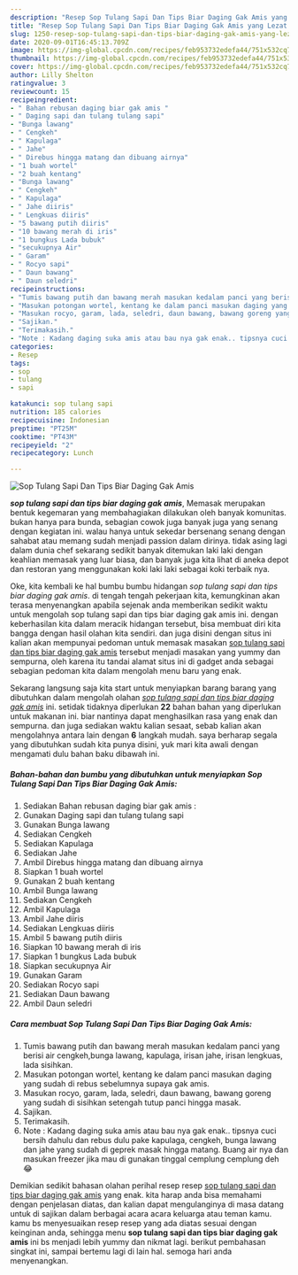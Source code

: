 ```yaml
---
description: "Resep Sop Tulang Sapi Dan Tips Biar Daging Gak Amis yang Lezat Sekali"
title: "Resep Sop Tulang Sapi Dan Tips Biar Daging Gak Amis yang Lezat Sekali"
slug: 1250-resep-sop-tulang-sapi-dan-tips-biar-daging-gak-amis-yang-lezat-sekali
date: 2020-09-01T16:45:13.709Z
image: https://img-global.cpcdn.com/recipes/feb953732edefa44/751x532cq70/sop-tulang-sapi-dan-tips-biar-daging-gak-amis-foto-resep-utama.jpg
thumbnail: https://img-global.cpcdn.com/recipes/feb953732edefa44/751x532cq70/sop-tulang-sapi-dan-tips-biar-daging-gak-amis-foto-resep-utama.jpg
cover: https://img-global.cpcdn.com/recipes/feb953732edefa44/751x532cq70/sop-tulang-sapi-dan-tips-biar-daging-gak-amis-foto-resep-utama.jpg
author: Lilly Shelton
ratingvalue: 3
reviewcount: 15
recipeingredient:
- " Bahan rebusan daging biar gak amis "
- " Daging sapi dan tulang tulang sapi"
- "Bunga lawang"
- " Cengkeh"
- " Kapulaga"
- " Jahe"
- " Direbus hingga matang dan dibuang airnya"
- "1 buah wortel"
- "2 buah kentang"
- "Bunga lawang"
- " Cengkeh"
- " Kapulaga"
- " Jahe diiris"
- " Lengkuas diiris"
- "5 bawang putih diiris"
- "10 bawang merah di iris"
- "1 bungkus Lada bubuk"
- "secukupnya Air"
- " Garam"
- " Rocyo sapi"
- " Daun bawang"
- " Daun seledri"
recipeinstructions:
- "Tumis bawang putih dan bawang merah masukan kedalam panci yang berisi air cengkeh,bunga lawang, kapulaga, irisan jahe, irisan lengkuas, lada sisihkan."
- "Masukan potongan wortel, kentang ke dalam panci masukan daging yang sudah di rebus sebelumnya supaya gak amis."
- "Masukan rocyo, garam, lada, seledri, daun bawang, bawang goreng yang sudah di sisihkan setengah tutup panci hingga masak."
- "Sajikan."
- "Terimakasih."
- "Note : Kadang daging suka amis atau bau nya gak enak.. tipsnya cuci bersih dahulu dan rebus dulu pake kapulaga, cengkeh, bunga lawang dan jahe yang sudah di geprek masak hingga matang. Buang air nya dan masukan freezer jika mau di gunakan tinggal cemplung cemplung deh 😂"
categories:
- Resep
tags:
- sop
- tulang
- sapi

katakunci: sop tulang sapi 
nutrition: 185 calories
recipecuisine: Indonesian
preptime: "PT25M"
cooktime: "PT43M"
recipeyield: "2"
recipecategory: Lunch

---
```



![Sop Tulang Sapi Dan Tips Biar Daging Gak Amis](https://img-global.cpcdn.com/recipes/feb953732edefa44/751x532cq70/sop-tulang-sapi-dan-tips-biar-daging-gak-amis-foto-resep-utama.jpg)

<b><i>sop tulang sapi dan tips biar daging gak amis</i></b>, Memasak merupakan bentuk kegemaran yang membahagiakan dilakukan oleh banyak komunitas. bukan hanya para bunda, sebagian cowok juga banyak juga yang senang dengan kegiatan ini. walau hanya untuk sekedar bersenang senang dengan sahabat atau memang sudah menjadi passion dalam dirinya. tidak asing lagi dalam dunia chef sekarang sedikit banyak ditemukan laki laki dengan keahlian memasak yang luar biasa, dan banyak juga kita lihat di aneka depot dan restoran yang menggunakan koki laki laki sebagai koki terbaik nya.

Oke, kita kembali ke hal bumbu bumbu hidangan <i>sop tulang sapi dan tips biar daging gak amis</i>. di tengah tengah pekerjaan kita, kemungkinan akan terasa menyenangkan apabila sejenak anda memberikan sedikit waktu untuk mengolah sop tulang sapi dan tips biar daging gak amis ini. dengan keberhasilan kita dalam meracik hidangan tersebut, bisa membuat diri kita bangga dengan hasil olahan kita sendiri. dan juga disini dengan situs ini kalian akan mempunyai pedoman untuk memasak masakan <u>sop tulang sapi dan tips biar daging gak amis</u> tersebut menjadi masakan yang yummy dan sempurna, oleh karena itu tandai alamat situs ini di gadget anda sebagai sebagian pedoman kita dalam mengolah menu baru yang enak.




Sekarang langsung saja kita start untuk menyiapkan barang barang yang dibutuhkan dalam mengolah olahan <u><i>sop tulang sapi dan tips biar daging gak amis</i></u> ini. setidak tidaknya diperlukan <b>22</b> bahan bahan yang diperlukan untuk makanan ini. biar nantinya dapat menghasilkan rasa yang enak dan sempurna. dan juga sediakan waktu kalian sesaat, sebab kalian akan mengolahnya antara lain dengan <b>6</b> langkah mudah. saya berharap segala yang dibutuhkan sudah kita punya disini, yuk mari kita awali dengan mengamati dulu bahan baku dibawah ini.

<!--inarticleads1-->

##### Bahan-bahan dan bumbu yang dibutuhkan untuk menyiapkan Sop Tulang Sapi Dan Tips Biar Daging Gak Amis:

1. Sediakan  Bahan rebusan daging biar gak amis :
1. Gunakan  Daging sapi dan tulang tulang sapi
1. Gunakan Bunga lawang
1. Sediakan  Cengkeh
1. Sediakan  Kapulaga
1. Sediakan  Jahe
1. Ambil  Direbus hingga matang dan dibuang airnya
1. Siapkan 1 buah wortel
1. Gunakan 2 buah kentang
1. Ambil Bunga lawang
1. Sediakan  Cengkeh
1. Ambil  Kapulaga
1. Ambil  Jahe diiris
1. Sediakan  Lengkuas diiris
1. Ambil 5 bawang putih diiris
1. Siapkan 10 bawang merah di iris
1. Siapkan 1 bungkus Lada bubuk
1. Siapkan secukupnya Air
1. Gunakan  Garam
1. Sediakan  Rocyo sapi
1. Sediakan  Daun bawang
1. Ambil  Daun seledri




<!--inarticleads2-->

##### Cara membuat Sop Tulang Sapi Dan Tips Biar Daging Gak Amis:

1. Tumis bawang putih dan bawang merah masukan kedalam panci yang berisi air cengkeh,bunga lawang, kapulaga, irisan jahe, irisan lengkuas, lada sisihkan.
1. Masukan potongan wortel, kentang ke dalam panci masukan daging yang sudah di rebus sebelumnya supaya gak amis.
1. Masukan rocyo, garam, lada, seledri, daun bawang, bawang goreng yang sudah di sisihkan setengah tutup panci hingga masak.
1. Sajikan.
1. Terimakasih.
1. Note : Kadang daging suka amis atau bau nya gak enak.. tipsnya cuci bersih dahulu dan rebus dulu pake kapulaga, cengkeh, bunga lawang dan jahe yang sudah di geprek masak hingga matang. Buang air nya dan masukan freezer jika mau di gunakan tinggal cemplung cemplung deh 😂




Demikian sedikit bahasan olahan perihal resep resep <u>sop tulang sapi dan tips biar daging gak amis</u> yang enak. kita harap anda bisa memahami dengan penjelasan diatas, dan kalian dapat mengulanginya di masa datang untuk di sajikan dalam berbagai acara acara keluarga atau teman kamu. kamu bs menyesuaikan resep resep yang ada diatas sesuai dengan keinginan anda, sehingga menu <b>sop tulang sapi dan tips biar daging gak amis</b> ini bs menjadi lebih yummy dan nikmat lagi. berikut pembahasan singkat ini, sampai bertemu lagi di lain hal. semoga hari anda menyenangkan.
